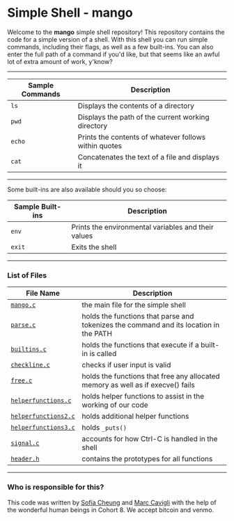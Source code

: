 # Simple Shell - **mango**

Welcome to the **mango** simple shell repository! This repository contains the code for a simple version of a shell. With this shell you can run simple commands, including their flags, as well as a few built-ins. You can also enter the full path of a command if you'd like, but that seems like an awful lot of extra amount of work, y'know?

___

Sample Commands | Description
--------------- | -----------
`ls`		| Displays the contents of a directory
`pwd`		| Displays the path of the current working directory
`echo`		| Prints the contents of whatever follows within quotes
`cat`		| Concatenates the text of a file and displays it

___

Some built-ins are also available should you so choose:

Sample Built-ins | Description
---------------- | -----------
`env`		 | Prints the environmental variables and their values
`exit`		 | Exits the shell

___

### List of Files

File Name | Description
--------- | -----------
[`mango.c`](https://github.com/Svcg17/simple_shell/blob/master/mango.c) | the main file for the simple shell
[`parse.c`](https://github.com/Svcg17/simple_shell/blob/master/parse.c) | holds the functions that parse and tokenizes the command and its location in the PATH
[`builtins.c`](https://github.com/Svcg17/simple_shell/blob/master/builtins.c) | holds the functions that execute if a built-in is called
[`checkline.c`](https://github.com/Svcg17/simple_shell/blob/master/checkline.c) | checks if user input is valid
[`free.c`](https://github.com/Svcg17/simple_shell/blob/master/free.c) | holds the functions that free any allocated memory as well as if execve() fails
[`helperfunctions.c`](https://github.com/Svcg17/simple_shell/blob/master/helperfunctions.c) | holds helper functions to assist in the working of our code
[`helperfunctions2.c`](https://github.com/Svcg17/simple_shell/blob/master/helperfunctions2.c) | holds additional helper functions
[`helperfunctions3.c`](https://github.com/Svcg17/simple_shell/blob/master/helperfunctions3.c) | holds `_puts()`
[`signal.c`](https://github.com/Svcg17/simple_shell/blob/master/signal.c) | accounts for how Ctrl-C is handled in the shell
[`header.h`](https://github.com/Svcg17/simple_shell/blob/master/header.h) | contains the prototypes for all functions

___

### Who is responsible for this?

This code was written by [Sofía Cheung](https://github.com/Svcg17) and [Marc Cavigli](https://github.com/MCavigli) with the help of the wonderful human beings in Cohort 8. We accept bitcoin and venmo.